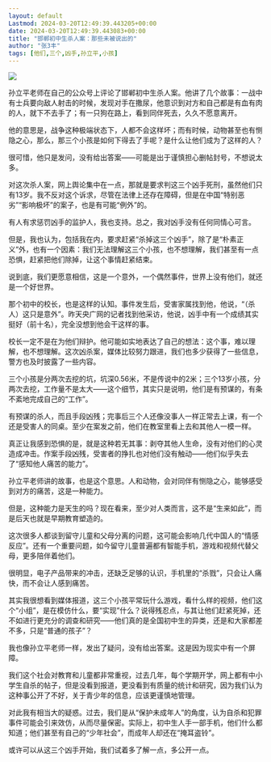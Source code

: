 ```yaml
---
layout: default
Lastmod: 2024-03-20T12:49:39.443205+00:00
date: 2024-03-20T12:49:39.443083+00:00
title: "邯郸初中生杀人案：那些未被说出的"
author: "张3丰"
tags: [他们,三个,凶手,孙立平,小孩]
---
```


![](https://images.weserv.nl/?url=https%3A//mmbiz.qpic.cn/mmbiz_jpg/3OMbCSCZjRa7xUrQkLvicD8xJ9sEIZuPO3dZ2XskiaDNLkuDrqJiaZkKcoY8Buv6F89IsHm67sU4R3O0FsGy8oeFg/640%3Fwx_fmt%3Djpeg%26from%3Dappmsg)

孙立平老师在自己的公众号上评论了邯郸初中生杀人案。他讲了几个故事：一战中有士兵要向敌人射击的时候，发现对手在撒尿，他意识到对方和自己都是有血有肉的人，就下不去手了；有一只狗在路上，看到同伴死去，久久不愿意离开。

他的意思是，战争这种极端状态下，人都不会这样坏；而有时候，动物甚至也有恻隐之心，那么，那三个小孩是如何下得去了手呢？是什么让他们成为了这样的人？

很可惜，他只是发问，没有给出答案——可能是出于谨慎担心删帖封号，不想说太多。

对这次杀人案，网上舆论集中在一点，那就是要求判这三个凶手死刑，虽然他们只有13岁。我不反对这个诉求，尽管在法律上还存在障碍，但是在中国“特别恶劣”“影响极坏”的案子，也是有可能“例外”的。

有人有求惩罚凶手的监护人，我也支持。总之，我对凶手没有任何同情心可言。

但是，我也认为，包括我在内，要求赶紧“杀掉这三个凶手”，除了是“朴素正义”外，也有一个因素：我们无法理解这三个小孩，也不想理解，我们甚至有一点恐惧，赶紧把他们除掉，让这个事情赶紧结束。

说到底，我们更愿意相信，这是一个意外，一个偶然事件，世界上没有他们，就还是一个好世界。

那个初中的校长，也是这样的认知。事件发生后，受害家属找到他，他说，“（杀人）这只是意外”。昨天央广网的记者找到他采访，他说，凶手中有一个成绩其实挺好（前十名），完全没想到他会干这样的事。

校长一定不是在为他们辩护。他可能如实地表达了自己的想法：这个事，难以理解，也不想理解。这次凶杀案，媒体比较努力跟进，我们也多少获得了一些信息，警方也及时披露了一些内容。

三个小孩是分两次去挖的坑，坑深0.56米，不是传说中的2米；三个13岁小孩，分两次去挖，工作量不是太大——这个细节，其实只是说明，他们是有预谋的，有条不紊地完成自己的“工作”。

有预谋的杀人，而且手段凶残；完事后三个人还像没事人一样正常去上课，有一个还是受害人的同桌。至少在案发之前，他们在教室里看上去和其他人一模一样。

真正让我感到恐惧的是，就是这种若无其事：剥夺其他人生命，没有对他们的心灵造成冲击。作案手段凶残，受害者的挣扎也对他们没有触动——他们似乎失去了“感知他人痛苦的能力”。

孙立平老师讲的故事，也是这个意思。人和动物，会对同伴有恻隐之心，能够感受到对方的痛苦，这是一种能力。

但是，这种能力是天生的吗？现在看来，至少对人类而言，这不是“生来如此”，而是后天也就是早期教育塑造的。‍‍‍

这次很多人都谈到留守儿童和父母分离的问题，这可能会影响几代中国人的“情感反应”。还有一个重要问题，如今留守儿童普遍都有智能手机，游戏和视频代替父母，更多陪伴着他们。

很明显，电子产品带来的冲击，还缺乏足够的认识，手机里的“杀戮”，只会让人痛快，而不会让人感到痛苦。

其实我很想看到媒体报道，这三个小孩平常玩什么游戏，看什么样的视频，他们这个“小组”，是在模仿什么，要“实现”什么？说得残忍点，与其让他们赶紧死掉，还不如进行更充分的调查和研究——他们真的是全国初中生的异类，还是和大家都差不多，只是“普通的孩子”？

我也像孙立平老师一样，发出了疑问，没有给出答案。这是因为现实中有一个屏障。

我们这个社会对教育和儿童都非常重视，过去几年，每个学期开学，网上都有中小学生自杀的帖子，但是没看到报道，更没看到有质量的统计和研究，因为我们认为这种事公开了不好，关于青少年的信息，应该更谨慎地管理。

对此我有相当大的疑惑。过去，我们是从“保护未成年人”的角度，认为自杀和犯罪事件可能会引来效仿，从而尽量保密。实际上，初中生人手一部手机，他们什么都知道；他们甚至有自己的“少年社会”，而成年人却还在“掩耳盗铃”。

或许可以从这三个凶手开始，我们试着多了解一点，多公开一点。

